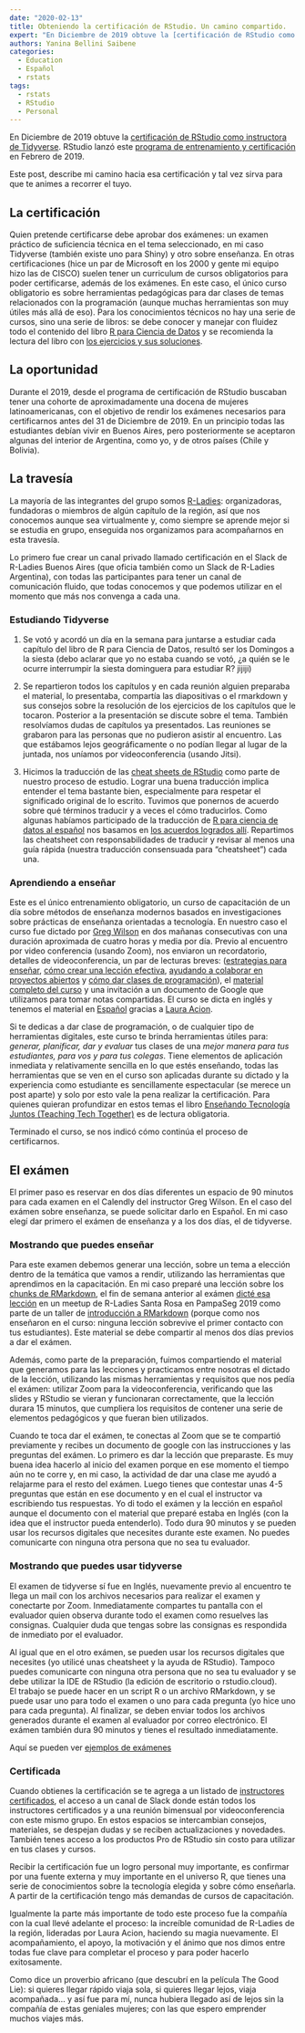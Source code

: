 ```yaml
---
date: "2020-02-13"
title: Obteniendo la certificación de RStudio. Un camino compartido.
expert: "En Diciembre de 2019 obtuve la [certificación de RStudio como instructora de Tidyverse](https://education.rstudio.com/trainers/).  RStudio lanzó este programa de entrenamiento y certificación en Febrero de 2019. Este post, describe mi camino hacia esa certificación y tal vez sirva para que te animes a recorrer el tuyo."
authors: Yanina Bellini Saibene
categories:
  - Education
  - Español
  - rstats
tags: 
  - rstats
  - RStudio
  - Personal
---
```


En Diciembre de 2019 obtuve la [certificación de RStudio como instructora de Tidyverse](https://education.rstudio.com/trainers/).  RStudio lanzó este [programa de entrenamiento y certificación](https://blog.rstudio.com/2019/02/28/rstudio-instructor-training/) en Febrero de 2019.

Este post, describe mi camino hacia esa certificación y tal vez sirva para que te animes a recorrer el tuyo.

## La certificación

Quien pretende certificarse debe aprobar dos exámenes: un examen práctico de suficiencia técnica en el tema seleccionado, en mi caso Tidyverse (también existe uno para Shiny) y otro sobre enseñanza.  En otras certificaciones (hice un par de Microsoft en los 2000 y gente mi equipo hizo las de CISCO) suelen tener un curriculum de cursos obligatorios para poder certificarse, además de los exámenes. En este caso, el único curso obligatorio es sobre herramientas pedagógicas para dar clases de temas relacionados con la programación (aunque muchas herramientas son muy útiles más allá de eso).  Para los conocimientos técnicos no hay una serie de cursos, sino una serie de libros: se debe conocer y manejar con fluidez todo el contenido del libro [R para Ciencia de Datos](https://es.r4ds.hadley.nz/) y se recomienda la lectura del libro con [los ejercicios y sus soluciones](https://jrnold.github.io/r4ds-exercise-solutions/).  

## La oportunidad

Durante el 2019, desde el programa de certificación de RStudio buscaban tener una cohorte de aproximadamente una docena de mujeres latinoamericanas, con el objetivo de rendir los exámenes necesarios para certificarnos antes del 31 de Diciembre de 2019.  En un principio todas las estudiantes debían vivir en Buenos Aires, pero posteriormente se aceptaron algunas del interior de Argentina, como yo, y de otros países (Chile y Bolivia).

## La travesía

La mayoría de las integrantes del grupo somos [R-Ladies](https://rladies.org/): organizadoras, fundadoras o miembros de algún capítulo de la región, así que nos conocemos aunque sea virtualmente y, como siempre se aprende mejor si se estudia en grupo, enseguida nos organizamos para acompañarnos en esta travesía.

Lo primero fue crear un canal privado llamado certificación en el Slack de R-Ladies Buenos Aires (que oficia también como un Slack de R-Ladies Argentina), con todas las participantes para tener un canal de comunicación fluido, que todas conocemos y que podemos utilizar en el momento que más nos convenga a cada una.

### Estudiando Tidyverse

1. Se votó y acordó un día en la semana para juntarse a estudiar cada capítulo del libro de R para Ciencia de Datos, resultó ser los Domingos a la siesta (debo aclarar que yo no estaba cuando se votó, ¿a quién se le ocurre interrumpir la siesta dominguera para estudiar R? jijiji)

2. Se repartieron todos los capítulos y en cada reunión alguien preparaba el material, lo presentaba, compartía las diapositivas o el rmarkdown y sus consejos sobre la resolución de los ejercicios de los capítulos que le tocaron.  Posterior a la presentación se discute sobre el tema.  También resolvíamos dudas de capítulos ya presentados. Las reuniones se grabaron para las personas que no pudieron asistir al encuentro.  Las que estábamos lejos geográficamente o no podían llegar al lugar de la juntada, nos uníamos por videoconferencia (usando Jitsi).

3. Hicimos la traducción de las [cheat sheets de RStudio](https://rstudio.com/resources/cheatsheets/#translations)  como parte de nuestro proceso de estudio. Lograr una buena traducción implica entender el tema bastante bien, especialmente para respetar el significado original de lo escrito. Tuvimos que ponernos de acuerdo sobre qué términos traducir y a veces el cómo traducirlos. Como algunas habíamos participado de la traducción de [R para ciencia de datos al español](https://github.com/cienciadedatos/documentacion-traduccion-r4ds) nos basamos en [los acuerdos logrados allí](https://github.com/cienciadedatos/documentacion-traduccion-r4ds/blob/master/orientaciones-traduccion.md).  Repartimos las cheatsheet con responsabilidades de traducir y revisar al menos una guía rápida (nuestra traducción consensuada para “cheatsheet”) cada una.

### Aprendiendo a enseñar

Este es el único entrenamiento obligatorio, un curso de capacitación de un día sobre métodos de enseñanza modernos basados en investigaciones sobre prácticas de enseñanza orientadas a tecnología.  En nuestro caso el curso fue dictado por [Greg Wilson](http://third-bit.com/) en dos mañanas consecutivas con una duración aproximada de cuatro horas y media por día.  Previo al encuentro por video conferencia (usando Zoom), nos enviaron un recordatorio, detalles de videoconferencia, un par de lecturas breves: ([estrategias para enseñar](https://www.the-learning-agency-lab.com/), [cómo crear una lección efectiva](https://journals.plos.org/ploscompbiol/article/authors?id=10.1371/journal.pcbi.1006915), [ayudando a colaborar en proyectos abiertos](https://journals.plos.org/ploscompbiol/article/comments?id=10.1371/journal.pcbi.1007296) y [cómo dar clases de programación](https://journals.plos.org/ploscompbiol/article?id=10.1371/journal.pcbi.1007433)), el [material completo del curso](https://drive.google.com/drive/folders/13ohFt3D0EJ5PDbMaWTxnHH-hwA7G0IvY) y una invitación a un documento de Google que utilizamos para tomar notas compartidas.  El curso se dicta en inglés y tenemos el material en [Español](https://drive.google.com/drive/folders/1qwTEMqoqphF9qu7f0lSCSTmikIf5chBi?usp=sharing) gracias a [Laura Acion](https://lacion.rbind.io/).  

Si te dedicas a dar clase de programación, o de cualquier tipo de herramientas digitales, este curso te brinda herramientas útiles para: _generar, planificar, dar y evaluar_ tus clases de una _mejor manera para tus estudiantes, para vos y para tus colegas_. Tiene elementos de aplicación inmediata y relativamente sencilla en lo que estés enseñando, todas las herramientas que se ven en el curso son aplicadas durante su dictado y la experiencia como estudiante es sencillamente espectacular (se merece un post aparte) y solo por esto vale la pena realizar la certificación.  Para quienes quieran profundizar en estos temas el libro [Enseñando Tecnología Juntos (Teaching Tech Together)](https://teachtogether.tech/) es de lectura obligatoria.

Terminado el curso, se nos indicó cómo continúa el proceso de certificarnos.


## El exámen

El primer paso es reservar en dos días diferentes un espacio de 90 minutos para cada examen en el Calendly del instructor Greg Wilson.  En el caso del exámen sobre enseñanza, se puede solicitar darlo en Español.  En mi caso elegí dar primero el exámen de enseñanza y a los dos días, el de tidyverse.

### Mostrando que puedes enseñar

Para este examen debemos generar una lección, sobre un tema a elección dentro de la temática que vamos a rendir, utilizando las herramientas que aprendimos en la capacitación. En mi caso preparé una lección sobre los [chunks de RMarkdown](https://docs.google.com/document/d/1Z8zhRjK7tQ-VcOUMnOmxKNb2Ra_3DKsvMzo1iGeIt0I/edit?usp=sharing), el fin de semana anterior al exámen [dicté esa lección](https://docs.google.com/presentation/d/1Uzb5sHM54_t6NWLSDely6fCi8Nu4qhCT-qxMKY-vh78/edit?usp=sharing ) en un meetup de R-Ladies Santa Rosa en PampaSeg 2019 como parte de un taller de [introducción a RMarkdown](https://yabellini.netlify.com/courses/tallerrmarkdown/#taller-de-rmarkdown) (porque como nos enseñaron en el curso: ninguna lección sobrevive el primer contacto con tus estudiantes).  Este material se debe compartir al menos dos días previos a dar el exámen.

Además, como parte de la preparación, fuimos compartiendo el material que generamos para las lecciones y practicamos entre nosotras el dictado de la lección, utilizando las mismas herramientas y requisitos que nos pedía el exámen: utilizar Zoom para la videoconferencia, verificando que las slides y RStudio se vieran y funcionaran correctamente, que la lección durara 15 minutos, que cumpliera los requisitos de contener una serie de elementos pedagógicos y que fueran bien utilizados.

Cuando te toca dar el exámen, te conectas al Zoom que se te compartió previamente y recibes un documento de google con las instrucciones y las preguntas del exámen.  Lo primero es dar la lección que preparaste.  Es muy buena idea hacerlo al inicio del examen porque en ese momento el tiempo aún no te corre y, en mi caso, la actividad de dar una clase me ayudó a relajarme para el resto del exámen. Luego tienes que contestar unas 4-5 preguntas que están en ese documento y en el cual el instructor va escribiendo tus respuestas. Yo di todo el exámen y la lección en español aunque el documento con el material que preparé estaba en Inglés (con la idea que el instructor pueda entenderlo).  Todo dura 90 minutos y se pueden usar los recursos digitales que necesites durante este examen. No puedes comunicarte con ninguna otra persona que no sea tu evaluador.

### Mostrando que puedes usar tidyverse

El examen de tidyverse sí fue en Inglés, nuevamente previo al encuentro te llega un mail con los archivos necesarios para realizar el examen y conectarte por Zoom.  Inmediatamente  compartes tu pantalla con el evaluador quien observa durante todo el examen como resuelves las consignas. Cualquier duda que tengas sobre las consignas es respondida de inmediato por el evaluador.  

Al igual que en el otro exámen, se pueden usar los recursos digitales que necesites (yo utilicé unas cheatsheet y la ayuda de RStudio). Tampoco puedes comunicarte con ninguna otra persona que no sea tu evaluador y se debe utilizar la IDE de RStudio (la edición de escritorio o rstudio.cloud).  
El trabajo se puede hacer en un script R o un archivo RMarkdown, y se puede usar uno para todo el examen o uno para cada pregunta (yo hice uno para cada pregunta). Al finalizar, se deben enviar todos los archivos generados durante el examen al evaluador por correo electrónico.  El exámen también dura 90 minutos y tienes el resultado inmediatamente.

Aquí se pueden ver [ejemplos de exámenes](https://education.rstudio.com/blog/2020/02/instructor-certification-exams/)

### Certificada

Cuando obtienes la certificación se te agrega a un listado de [instructores certificados](https://education.rstudio.com/trainers/), el acceso a un canal de Slack donde están todos los instructores certificados y a una reunión bimensual por videoconferencia con este mismo grupo.  En estos espacios se intercambian consejos, materiales, se despejan dudas y se reciben actualizaciones y novedades. También tenes acceso a los productos Pro de RStudio sin costo para utilizar en tus clases y cursos.

Recibir la certificación fue un logro personal muy importante, es confirmar por una fuente externa y muy importante en el universo R, que tienes una serie de conocimientos sobre la tecnología elegida y sobre cómo enseñarla. A partir de la certificación tengo más demandas de cursos de capacitación.

Igualmente la parte más importante de todo este proceso fue la compañía con la cual llevé adelante el proceso: la increíble comunidad de R-Ladies de la región, lideradas por Laura Acion, haciendo su magia nuevamente.  El acompañamiento, el apoyo, la motivación y el ánimo que nos dimos entre todas fue clave para completar el proceso y para poder hacerlo exitosamente.  

Como dice un proverbio africano (que descubrí en la película The Good Lie): si quieres llegar rápido viaja sola, si quieres llegar lejos, viaja acompañada… y así fue para mí, nunca hubiera llegado así de lejos sin la compañía de estas geniales mujeres; con las que espero emprender muchos viajes más.
